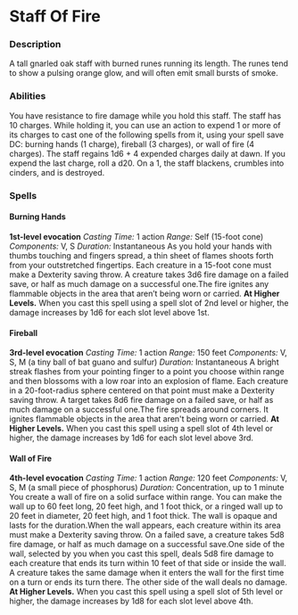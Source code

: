 # Staff Of Fire

### Description
A tall gnarled oak staff with burned runes running its length. The runes tend to show a pulsing orange glow, and will often emit small bursts of smoke.

### Abilities
You have resistance to fire damage while you hold this staff. The staff has 10 charges. While holding it, you can use an action to expend 1 or more of its charges to cast one of the following spells from it, using your spell save DC: burning hands (1 charge), fireball (3 charges), or wall of fire (4 charges). The staff regains 1d6 + 4 expended charges daily at dawn. If you expend the last charge, roll a d20. On a 1, the staff blackens, crumbles into cinders, and is destroyed.

### Spells
#### Burning Hands

**1st-level evocation**
_Casting Time:_ 1 action
_Range:_ Self (15-foot cone)
_Components:_ V, S
_Duration:_ Instantaneous
As you hold your hands with thumbs touching and fingers spread, a thin sheet of flames shoots forth from your outstretched fingertips. Each creature in a 15-foot cone must make a Dexterity saving throw. A creature takes 3d6 fire damage on a failed save, or half as much damage on a successful one.The fire ignites any flammable objects in the area that aren’t being worn or carried.
**At Higher Levels.** When you cast this spell using a spell slot of 2nd level or higher, the damage increases by 1d6 for each slot level above 1st.

#### Fireball

**3rd-level evocation**
_Casting Time:_ 1 action
_Range:_ 150 feet
_Components:_ V, S, M (a tiny ball of bat guano and sulfur)
_Duration:_ Instantaneous
A bright streak flashes from your pointing finger to a point you choose within range and then blossoms with a low roar into an explosion of flame. Each creature in a 20-foot-radius sphere centered on that point must make a Dexterity saving throw. A target takes 8d6 fire damage on a failed save, or half as much damage on a successful one.The fire spreads around corners. It ignites flammable objects in the area that aren't being worn or carried.
**At Higher Levels.** When you cast this spell using a spell slot of 4th level or higher, the damage increases by 1d6 for each slot level above 3rd.

#### Wall of Fire

**4th-level evocation**
_Casting Time:_ 1 action
_Range:_ 120 feet
_Components:_ V, S, M (a small piece of phosphorus)
_Duration:_ Concentration, up to 1 minute
You create a wall of fire on a solid surface within range. You can make the wall up to 60 feet long, 20 feet high, and 1 foot thick, or a ringed wall up to 20 feet in diameter, 20 feet high, and 1 foot thick. The wall is opaque and lasts for the duration.When the wall appears, each creature within its area must make a Dexterity saving throw. On a failed save, a creature takes 5d8 fire damage, or half as much damage on a successful save.One side of the wall, selected by you when you cast this spell, deals 5d8 fire damage to each creature that ends its turn within 10 feet of that side or inside the wall. A creature takes the same damage when it enters the wall for the first time on a turn or ends its turn there. The other side of the wall deals no damage.
**At Higher Levels.** When you cast this spell using a spell slot of 5th level or higher, the damage increases by 1d8 for each slot level above 4th.